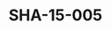 ---
pid: SHA-15-005
title: SHA-15-005
language: en
collection: Sharhabil Ahmed
original_label: 
rights: Sharhabil Ahmed
location_of_original: Sharhabil Ahmed
photographer_or_studio: 
scanned_from: photograph 12.2 by 16.4
_date: '1962'
location: Ethiopia, Addis Ababa, Sudanese Ambassador's Residence
description: Sharhabil Ahmed and others
additional_notes: 
permission_display: 'yes'
on_server: 'no'
on_website: 'no'
permalink: "/archive/en/sha-15-005.html"
layout: photo-page
---
